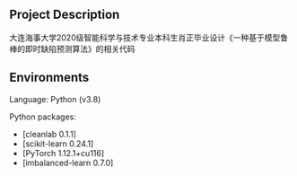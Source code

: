 ## Project Description
大连海事大学2020级智能科学与技术专业本科生肖正毕业设计《一种基于模型鲁棒的即时缺陷预测算法》的相关代码

## Environments

Language: Python (v3.8)

Python packages:
   * [cleanlab 0.1.1]   
   * [scikit-learn 0.24.1]
   * [PyTorch 1.12.1+cu116]
   * [imbalanced-learn 0.7.0]
